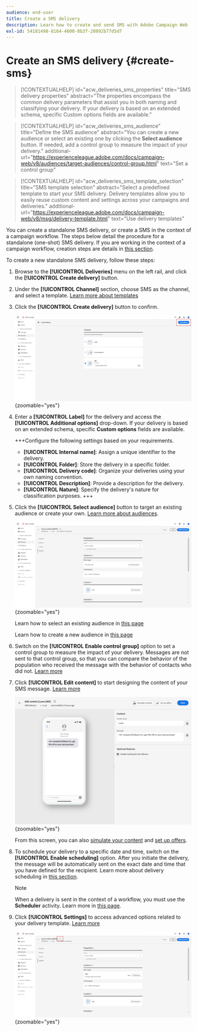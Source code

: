 ```yaml
---
audience: end-user
title: Create a SMS delivery
description: Learn how to create and send SMS with Adobe Campaign Web
exl-id: 54181498-8164-4600-8b3f-20892b77d5d7
---
```

# Create an SMS delivery {#create-sms}

>[!CONTEXTUALHELP]
>id="acw_deliveries_sms_properties"
>title="SMS delivery properties"
>abstract="The properties encompass the common delivery parameters that assist you in both naming and classifying your delivery. If your delivery is based on an extended schema, specific Custom options fields are available."

>[!CONTEXTUALHELP]
>id="acw_deliveries_sms_audience"
>title="Define the SMS audience"
>abstract="You can create a new audience or select an existing one by clicking the **Select audience** button. If needed, add a control group to measure the impact of your delivery."
>additional-url="https://experienceleague.adobe.com/docs/campaign-web/v8/audiences/target-audiences/control-group.html" text="Set a control group"

>[!CONTEXTUALHELP]
>id="acw_deliveries_sms_template_selection"
>title="SMS template selection"
>abstract="Select a predefined template to start your SMS delivery. Delivery templates allow you to easily reuse custom content and settings across your campaigns and deliveries."
>additional-url="https://experienceleague.adobe.com/docs/campaign-web/v8/msg/delivery-template.html" text="Use delivery templates"


You can create a standalone SMS delivery, or create a SMS in the context of a campaign workflow. The steps below detail the procedure for a standalone (one-shot) SMS delivery. If you are working in the context of a campaign workflow, creation steps are details in [this section](../workflows/activities/channels.md#create-a-delivery-in-a-campaign-workflow).


To create a new standalone SMS delivery, follow these steps:

1. Browse to the **[!UICONTROL Deliveries]** menu on the left rail, and click the  **[!UICONTROL Create delivery]** button.

1. Under the **[!UICONTROL Channel]** section, choose SMS as the channel, and select a template. [Learn more about templates](../msg/delivery-template.md)

1. Click the **[!UICONTROL Create delivery]** button to confirm.

    ![](assets/sms_create_1.png){zoomable="yes"}

1. Enter a **[!UICONTROL Label]** for the delivery and access the **[!UICONTROL Additional options]** drop-down. If your delivery is based on an extended schema, specific **Custom options** fields are available.

    +++Configure the following settings based on your requirements.
    * **[!UICONTROL Internal name]**: Assign a unique identifier to the delivery.
    * **[!UICONTROL Folder]**: Store the delivery in a specific folder.
    * **[!UICONTROL Delivery code]**: Organize your deliveries using your own naming convention.
    * **[!UICONTROL Description]**: Provide a description for the delivery.
    * **[!UICONTROL Nature]**: Specify the delivery's nature for classification purposes.
    +++

1. Click the **[!UICONTROL Select audience]** button to target an existing audience or create your own. [Learn more about audiences](../audience/about-recipients.md).

    ![](assets/sms_create_2.png){zoomable="yes"}

    Learn how to select an existing audience in [this page](../audience/add-audience.md)

    Learn how to create a new audience in [this page](../audience/one-time-audience.md)

1. Switch on the **[!UICONTROL Enable control group]** option to set a control group to measure the impact of your delivery. Messages are not sent to that control group, so that you can compare the behavior of the population who received the message with the behavior of contacts who did not. [Learn more](../audience/control-group.md)

1. Click **[!UICONTROL Edit content]** to start designing the content of your SMS message. [Learn more](content-sms.md)

    ![](assets/sms_create_4.png){zoomable="yes"}

    From this screen, you can also [simulate your content](../preview-test/preview-test.md) and [set up offers](../msg/offers.md).

1. To schedule your delivery to a specific date and time, switch on the **[!UICONTROL Enable scheduling]** option. After you initiate the delivery, the message will be automatically sent on the exact date and time that you have defined for the recipient. Learn more about delivery scheduling in [this section](../msg/gs-messages.md#gs-schedule).

    >[!NOTE]
    >
    >When a delivery is sent in the context of a workflow, you must use the **Scheduler** activity. Learn more in [this page](../workflows/activities/scheduler.md).

1. Click **[!UICONTROL Settings]** to access advanced options related to your delivery template. [Learn more](../advanced-settings/delivery-settings.md)

    ![](assets/sms_create_3.png){zoomable="yes"}
